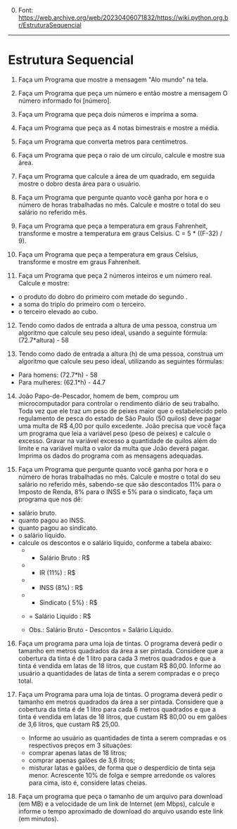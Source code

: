 0. Font: https://web.archive.org/web/20230406071832/https://wiki.python.org.br/EstruturaSequencial
---

# Estrutura Sequencial

1. Faça um Programa que mostre a mensagem "Alo mundo" na tela.

2. Faça um Programa que peça um número e então mostre a mensagem O número informado foi [número].

3. Faça um Programa que peça dois números e imprima a soma.

4. Faça um Programa que peça as 4 notas bimestrais e mostre a média.

5. Faça um Programa que converta metros para centímetros.

6. Faça um Programa que peça o raio de um círculo, calcule e mostre sua área.

7. Faça um Programa que calcule a área de um quadrado, em seguida mostre o dobro desta área para o usuário.

8. Faça um Programa que pergunte quanto você ganha por hora e o número de horas trabalhadas no mês. Calcule e mostre o total do seu salário no referido mês.

9. Faça um Programa que peça a temperatura em graus Fahrenheit, transforme e mostre a temperatura em graus Celsius. C = 5 * ((F-32) / 9). 

10. Faça um Programa que peça a temperatura em graus Celsius, transforme e mostre em graus Fahrenheit.

11. Faça um Programa que peça 2 números inteiros e um número real. Calcule e mostre:
- o produto do dobro do primeiro com metade do segundo .
- a soma do triplo do primeiro com o terceiro.
- o terceiro elevado ao cubo. 

12. Tendo como dados de entrada a altura de uma pessoa, construa um algoritmo que calcule seu peso ideal, usando a seguinte fórmula: (72.7*altura) - 58

13. Tendo como dado de entrada a altura (h) de uma pessoa, construa um algoritmo que calcule seu peso ideal, utilizando as seguintes fórmulas:
- Para homens: (72.7*h) - 58
- Para mulheres: (62.1*h) - 44.7 

14. João Papo-de-Pescador, homem de bem, comprou um microcomputador para controlar o rendimento diário de seu trabalho. Toda vez que ele traz um peso de peixes maior que o estabelecido pelo regulamento de pesca do estado de São Paulo (50 quilos) deve pagar uma multa de R$ 4,00 por quilo excedente. João precisa que você faça um programa que leia a variável peso (peso de peixes) e calcule o excesso. Gravar na variável excesso a quantidade de quilos além do limite e na variável multa o valor da multa que João deverá pagar. Imprima os dados do programa com as mensagens adequadas.

15. Faça um Programa que pergunte quanto você ganha por hora e o número de horas trabalhadas no mês. Calcule e mostre o total do seu salário no referido mês, sabendo-se que são descontados 11% para o Imposto de Renda, 8% para o INSS e 5% para o sindicato, faça um programa que nos dê:
- salário bruto.
- quanto pagou ao INSS.
- quanto pagou ao sindicato.
- o salário líquido.
- calcule os descontos e o salário líquido, conforme a tabela abaixo:
    - + Salário Bruto : R$
    - - IR (11%) : R$
    - - INSS (8%) : R$
    - - Sindicato ( 5%) : R$
    - = Salário Liquido : R$
    
    - Obs.: Salário Bruto - Descontos = Salário Líquido. 

16. Faça um programa para uma loja de tintas. O programa deverá pedir o tamanho em metros quadrados da área a ser pintada. Considere que a cobertura da tinta é de 1 litro para cada 3 metros quadrados e que a tinta é vendida em latas de 18 litros, que custam R$ 80,00. Informe ao usuário a quantidades de latas de tinta a serem compradas e o preço total.

17. Faça um Programa para uma loja de tintas. O programa deverá pedir o tamanho em metros quadrados da área a ser pintada. Considere que a cobertura da tinta é de 1 litro para cada 6 metros quadrados e que a tinta é vendida em latas de 18 litros, que custam R$ 80,00 ou em galões de 3,6 litros, que custam R$ 25,00.

    - Informe ao usuário as quantidades de tinta a serem compradas e os respectivos preços em 3 situações:
    - comprar apenas latas de 18 litros;
    - comprar apenas galões de 3,6 litros;
    - misturar latas e galões, de forma que o desperdício de tinta seja menor. Acrescente 10% de folga e sempre arredonde os valores para cima, isto é, considere latas cheias. 

18. Faça um programa que peça o tamanho de um arquivo para download (em MB) e a velocidade de um link de Internet (em Mbps), calcule e informe o tempo aproximado de download do arquivo usando este link (em minutos). 
